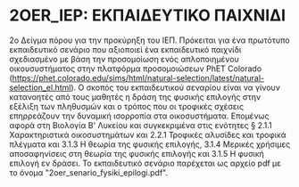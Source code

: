 # 2OER_IEP: ΕΚΠΑΙΔΕΥΤΙΚΟ ΠΑΙΧΝΙΔΙ
2ο Δείγμα πόρου για την προκύρηξη του ΙΕΠ.
Πρόκειται για ένα πρωτότυπο εκπαιδευτικό σενάριο που αξιοποιεί ένα εκπαιδευτικό παιχνίδι σχεδιασμένο με βάση την προσομοίωση ενός απλοποιημένου οικουσυστήματος στην πλατφόρμα προσομοιώσεων PhET Colorado (https://phet.colorado.edu/sims/html/natural-selection/latest/natural-selection_el.html). Ο σκοπός του εκπαιδευτικού σεναρίου είναι να γίνουν κατανοητές από τους μαθητές η δράση της φυσικής επιλογής στην εξέλιξη των πληθυσμών και ο τρόπος που οι τροφικές σχέσεις επηρρεάζουν την δυναμική ισορροπία στα οικοσυστήματα. Επομένως αφορά στη Βιολογία Β' Λυκείου και συγκεκριμένα στις ενότητες § 2.1.1 Χαρακτηριστικά οικοσυστημάτων και 2.2.1 Τροφικές αλυσίδες και τροφικά πλέγματα και 3.1.3 Η θεωρία της φυσικής επιλογής, 3.1.4 Μερικές χρήσιμες αποσαφηνίσεις στη θεωρία της φυσικής επιλογής και 3.1.5 Η φυσική επιλογή εν δράσει.
Το εκπαιδευτικό σενάριο παρέχεται ως αρχείο pdf με το όνομα "2oer_senario_fysiki_epilogi.pdf".
